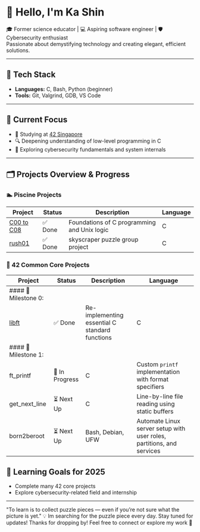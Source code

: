 <!--
**katan42/katan42** is a ✨ _special_ ✨ repository because its `README.md` (this file) appears on your GitHub profile.

Here are some ideas to get you started:

- 🔭 I’m currently working on ...
- 🌱 I’m currently learning ...
- 👯 I’m looking to collaborate on ...
- 🤔 I’m looking for help with ...
- 💬 Ask me about ...
- 📫 How to reach me: ...
- 😄 Pronouns: ...
- ⚡ Fun fact: ...
-->
# 👋 Hello, I'm Ka Shin

🎓 Former science educator | 💻 Aspiring software engineer | 🛡️ Cybersecurity enthusiast  
Passionate about demystifying technology and creating elegant, efficient solutions.

---

## 🔧 Tech Stack
- **Languages:** C, Bash, Python (beginner)
- **Tools:** Git, Valgrind, GDB, VS Code
---

## 🚀 Current Focus
- 📘 Studying at [42 Singapore](https://www.42singapore.sg )
- 🔍 Deepening understanding of low-level programming in C
- 🔐 Exploring cybersecurity fundamentals and system internals

---

## 🗂️ Projects Overview & Progress

### 🏊 Piscine Projects
| Project  | Status | Description | Language |
|--------|----------|-------------|----------|
| [C00 to C08](https://github.com/katan42/piscine6.git) | ✅ Done | Foundations of C programming and Unix logic | C |
|[rush01](https://github.com/katan42/piscine6/tree/main/Rush01) | ✅ Done | skyscraper puzzle group project       | C |

### 🧱 42 Common Core Projects
| Project  | Status | Description | Language |
|--------|----------|-------------|----------|
|#### 📅 Milestone 0:|
|[libft](https://github.com/katan42/42again/tree/main/00_libft) | ✅ Done | Re-implementing essential C standard functions       | C |
|#### 📅 Milestone 1:|
|ft_printf | 🚧 In Progress | C    | Custom `printf` implementation with format specifiers |
|get_next_line | ⏳ Next Up | C       | Line-by-line file reading using static buffers |
|born2beroot | ⏳ Next Up | Bash, Debian, UFW   | Automate Linux server setup with user roles, partitions, and services |

## 🧭 Learning Goals for 2025
- Complete many 42 core projects
- Explore cybersecurity-related field and internship
---

"To learn is to collect puzzle pieces — even if you’re not sure what the picture is yet."
💡 Im searching for the puzzle piece every day. Stay tuned for updates!
Thanks for dropping by! Feel free to connect or explore my work 🚀
